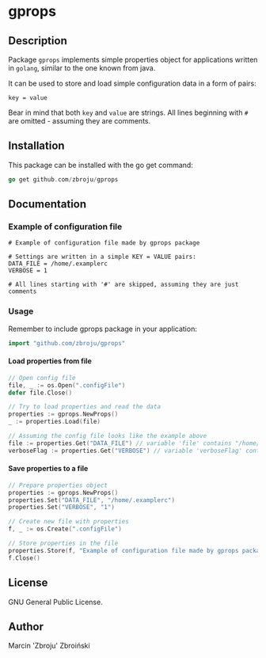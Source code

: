# gprops

## Description

Package `gprops` implements simple properties object for applications written in `golang`, similar to the one known from java.

It can be used to store and load simple configuration data in a form of pairs:
```
key = value
```
Bear in mind that both `key` and `value` are strings. All lines beginning with `#` are omitted - assuming they are comments.

## Installation

This package can be installed with the go get command:
``` go
go get github.com/zbroju/gprops
```
## Documentation

### Example of configuration file
```
# Example of configuration file made by gprops package

# Settings are written in a simple KEY = VALUE pairs:
DATA_FILE = /home/.examplerc
VERBOSE = 1

# All lines starting with '#' are skipped, assuming they are just comments
```
### Usage
Remember to include gprops package in your application:
``` go
import "github.com/zbroju/gprops"
```
#### Load properties from file
``` go
// Open config file
file, _ := os.Open(".configFile")
defer file.Close()

// Try to load properties and read the data
properties := gprops.NewProps()
_ := properties.Load(file)

// Assuming the config file looks like the example above
file := properties.Get("DATA_FILE") // variable 'file' contains "/home/.examplerc" value.
verboseFlag := properties.Get("VERBOSE") // variable 'verboseFlag' contains "1" value.
```
#### Save properties to a file
``` go
// Prepare properties object
properties := gprops.NewProps()
properties.Set("DATA_FILE", "/home/.examplerc")
properties.Set("VERBOSE", "1")

// Create new file with properties
f, _ := os.Create(".configFile")

// Store properties in the file
properties.Store(f, "Example of configuration file made by gprops package")
f.Close()
```
## License

GNU General Public License.

## Author
Marcin 'Zbroju' Zbroiński